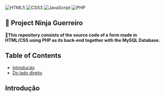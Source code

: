 ![HTML5](https://img.shields.io/badge/html5-%23E34F26.svg?style=for-the-badge&logo=html5&logoColor=white) ![CSS3](https://img.shields.io/badge/css3-%231572B6.svg?style=for-the-badge&logo=css3&logoColor=white) ![JavaScript](https://img.shields.io/badge/javascript-%23323330.svg?style=for-the-badge&logo=javascript&logoColor=%23F7DF1E) ![PHP](https://img.shields.io/badge/php-%23777BB4.svg?style=for-the-badge&logo=php&logoColor=white) 

## 📝 Project Ninja Guerreiro

📜**This repository consists of the source code of a form made in HTML/CSS using PHP as its back-end together with the MySQL Database.**

## Table of Contents

  * [Introdução](#Introdução)
  * [Do lado direito](#do-lado-direito)

## Introdução 
